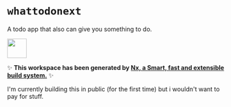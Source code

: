 # `whattodonext`

A todo app that also can give you something to do.

<a alt="Nx logo" href="https://nx.dev" target="_blank" rel="noreferrer"><img src="https://raw.githubusercontent.com/nrwl/nx/master/images/nx-logo.png" width="45"></a>

✨ **This workspace has been generated by [Nx, a Smart, fast and extensible build system.](https://nx.dev)** ✨

I'm currently building this in public (for the first time) but i wouldn't want to pay for stuff.
